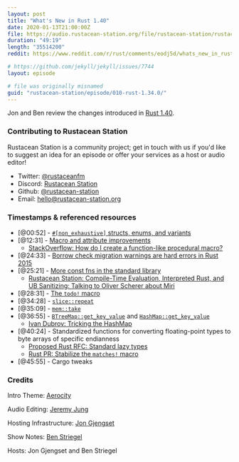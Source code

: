 ```yaml
---
layout: post
title: "What's New in Rust 1.40"
date: 2020-01-13T21:00:00Z
file: https://audio.rustacean-station.org/file/rustacean-station/rustacean-station-e010-rust-1.40.0.mp3
duration: "49:19"
length: "35514200"
reddit: https://www.reddit.com/r/rust/comments/eodj5d/whats_new_in_rust_140_rustacean_station_podcast/

# https://github.com/jekyll/jekyll/issues/7744
layout: episode

# file was originally misnamed
guid: "rustacean-station/episode/010-rust-1.34.0/"
---
```


Jon and Ben review the changes introduced in [Rust 1.40](https://blog.rust-lang.org/2019/12/19/Rust-1.40.0.html).

<!--
The episode introduction goes here.
The first paragraph should ideally be short, and is used in various
places as a "short description" for the episode. Any subsequent
paragraphs show up as "expanded description".
-->

### Contributing to Rustacean Station

<!-- You can probably leave this as-is -->

Rustacean Station is a community project; get in touch with us if you'd like to suggest an idea for an episode or offer your services as a host or audio editor!

 - Twitter: [@rustaceanfm](https://twitter.com/rustaceanfm)
 - Discord: [Rustacean Station](https://discord.gg/cHc3Gyc)
 - Github: [@rustacean-station](https://github.com/rustacean-station/)
 - Email: [hello@rustacean-station.org](mailto:hello@rustacean-station.org)

### Timestamps & referenced resources

- [@00:52] - [`#[non_exhaustive]` structs, enums, and variants](https://blog.rust-lang.org/2019/12/19/Rust-1.40.0.html#[non_exhaustive]-structs,-enums,-and-variants)
- [@12:31] - [Macro and attribute improvements](https://blog.rust-lang.org/2019/12/19/Rust-1.40.0.html#macro-and-attribute-improvements)
    - [StackOverflow: How do I create a function-like procedural macro?](https://stackoverflow.com/questions/58922119/how-do-i-create-a-function-like-procedural-macro)
- [@24:33] - [Borrow check migration warnings are hard errors in Rust 2015](https://blog.rust-lang.org/2019/12/19/Rust-1.40.0.html#borrow-check-migration-warnings-are-hard-errors-in-rust-2015)
- [@25:21] - [More const fns in the standard library](https://blog.rust-lang.org/2019/12/19/Rust-1.40.0.html#macro-and-attribute-improvements)
    - [Rustacean Station: Compile-Time Evaluation, Interpreted Rust, and UB Sanitizing: Talking to Oliver Scherer about Miri](https://rustacean-station.org/episode/008-oli-miri/)
- [@28:31] - [The `todo!` macro](https://doc.rust-lang.org/std/macro.todo.html)
- [@34:28] - [`slice::repeat`](https://doc.rust-lang.org/std/primitive.slice.html#method.repeat)
- [@35:09] - [`mem::take`](https://doc.rust-lang.org/std/mem/fn.take.html)
- [@36:55] - [`BTreeMap::get_key_value`](https://doc.rust-lang.org/std/collections/struct.BTreeMap.html#method.get_key_value) and [`HashMap::get_key_value`](https://doc.rust-lang.org/std/collections/struct.HashMap.html#method.get_key_value)
    - [Ivan Dubrov: Tricking the HashMap](http://idubrov.name/rust/2018/06/01/tricking-the-hashmap.html)
- [@40:24] - Standardized functions for converting floating-point types to byte arrays of specific endianness
    - [Proposed Rust RFC: Standard lazy types](https://github.com/rust-lang/rfcs/pull/2788)
    - [Rust PR: Stabilize the `matches!` macro](https://github.com/rust-lang/rust/pull/67659)
- [@45:55] - Cargo tweaks

<!--
In this section, leave timestamped notes of the form:

 - [@HH:MM:SS] - Topic at first timestamp
 - [@HH:MM:SS] - Topic at second timestamp
     - A link to additional material discussed during the preceding topic

-->

### Credits

Intro Theme: [Aerocity](https://twitter.com/AerocityMusic)

Audio Editing: [Jeremy Jung](https://twitter.com/jertype)

Hosting Infrastructure: [Jon Gjengset](https://twitter.com/jonhoo/)

Show Notes: [Ben Striegel](https://twitter.com/bstrie/)

Hosts: Jon Gjengset and Ben Striegel
